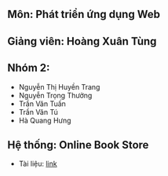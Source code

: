## Môn: Phát triển ứng dụng Web
## Giảng viên: Hoàng Xuân Tùng
## Nhóm 2:
- Nguyễn Thị Huyền Trang
- Nguyễn Trọng Thưởng
- Trần Văn Tuấn
- Trần Văn Tú
- Hà Quang Hưng
## Hệ thống: Online Book Store
- Tài liệu: [link](https://docs.google.com/document/d/1nirlfvY4lF--OIcOufM3g_1XTzV5W-9aZ9SOkiynXjQ/)
